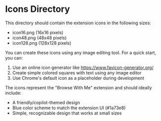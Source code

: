 # Icons Directory

This directory should contain the extension icons in the following sizes:
- icon16.png (16x16 pixels)
- icon48.png (48x48 pixels)
- icon128.png (128x128 pixels)

You can create these icons using any image editing tool. For a quick start, you can:
1. Use an online icon generator like https://www.favicon-generator.org/
2. Create simple colored squares with text using any image editor
3. Use Chrome's default icon as a placeholder during development

The icons represent the "Browse With Me" extension and should ideally include:
- A friendly/copilot-themed design
- Blue color scheme to match the extension UI (#1a73e8)
- Simple, recognizable design that works at small sizes
